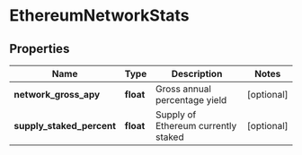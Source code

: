 # EthereumNetworkStats


## Properties
Name | Type | Description | Notes
------------ | ------------- | ------------- | -------------
**network_gross_apy** | **float** | Gross annual percentage yield | [optional] 
**supply_staked_percent** | **float** | Supply of Ethereum currently staked | [optional] 


